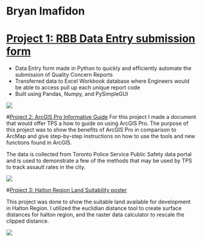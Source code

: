 # Bryan Imafidon

# [Project 1: RBB Data Entry submission form](https://github.com/BryaJoach/Bryan.Portfolio.io/tree/Files-and-Projects)
* Data Entry form made in Python to quickly and efficiently automate the submission of Quality Concern Reports
* Transferred data to Excel Workbook database where Engineers would be able to access pull up each unique report code
* Built using Pandas, Numpy, and PySimpleGUI

![](https://github.com/BryaJoach/Bryan.Portfolio.io/blob/Maps-and-processes/Images/SubmissionForm.png)

#[Project 2: ArcGIS Pro Informative Guide](https://github.com/BryaJoach/Bryan.Portfolio.io/blob/Maps-and-processes/TPS_ArcGIS_Pro_Instructional.docx)
For this project I made a document that would offer TPS a how to guide on using ArcGIS Pro. The purpose of this project was to show the benefits of ArcGIS Pro in comparison to ArcMap and give step-by-step instructions on how to use the tools and new functions found in ArcGIS.

The data is collected from Toronto Police Service Public Safety data portal and is used to demonstrate a few of the methods that may be used by TPS to track assault rates in the city.

![](https://github.com/BryaJoach/Bryan.Portfolio.io/blob/Maps-and-processes/Images/TorontoAssaultRates2020.png)

#[Project 3: Halton Region Land Suitability poster](https://github.com/BryaJoach/Bryan.Portfolio.io/blob/Maps-and-processes/Land%20Suitable%20for%20Development%20within%20Halton%20Region.pdf)

This project was done to show the suitable land available for development in Halton Region. I utilized the euclidian distance tool to create surface distances for halton region, and the raster data calculator to rescale the clipped distance.

![](https://github.com/BryaJoach/Bryan.Portfolio.io/blob/Maps-and-processes/Images/Suitable%20Land.png)

